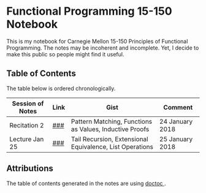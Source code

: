 # Functional Programming 15-150 Notebook

This is my notebook for Carnegie Mellon 15-150 Principles of Functional Programming. The notes may be incoherent and incomplete. Yet, I decide to make this public so people might find it useful.

## Table of Contents

The table below is ordered chronologically.

| Session of Notes | Link | Gist | Comment |
| ---------------- | ---- | ---- | ------- |
| Recitation 2 | [###]('Recitation_2.md') | Pattern Matching, Functions as Values, Inductive Proofs | 24 January 2018 |
| Lecture Jan 25 | [###]('Lecture_Jan25.md') | Tail Recursion, Extensional Equivalence, List Operations | 25 January 2018 |

## Attributions

The table of contents generated in the notes are using <a href='https://github.com/thlorenz/doctoc'> doctoc </a>.

